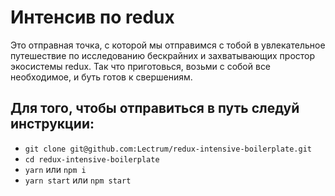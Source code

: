 # Интенсив по redux

Это отправная точка, с которой мы отправимся с тобой в увлекательное путешествие по исследованию бескрайних и захватывающих простор экосистемы redux. Так что приготовься, возьми с собой все необходимое, и буть готов к свершениям.

## Для того, чтобы отправиться в путь следуй инструкции:

+ `git clone git@github.com:Lectrum/redux-intensive-boilerplate.git`
+ `cd redux-intensive-boilerplate`
+ `yarn` или `npm i`
+ `yarn start` или `npm start`
